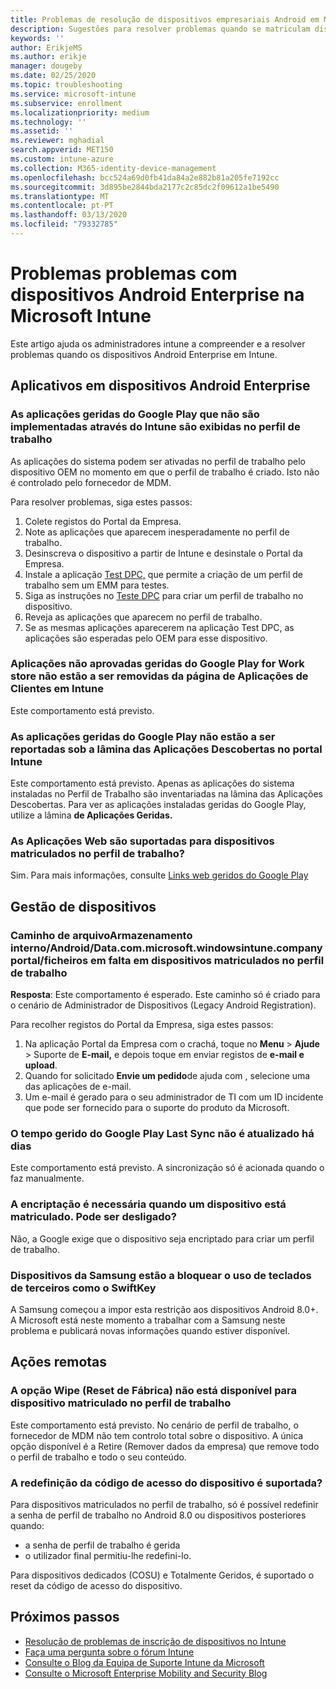 ```yaml
---
title: Problemas de resolução de dispositivos empresariais Android em Microsoft Intune
description: Sugestões para resolver problemas quando se matriculam dispositivos Android em Intune.
keywords: ''
author: ErikjeMS
ms.author: erikje
manager: dougeby
ms.date: 02/25/2020
ms.topic: troubleshooting
ms.service: microsoft-intune
ms.subservice: enrollment
ms.localizationpriority: medium
ms.technology: ''
ms.assetid: ''
ms.reviewer: mghadial
search.appverid: MET150
ms.custom: intune-azure
ms.collection: M365-identity-device-management
ms.openlocfilehash: bcc524a69d0fb41da84a2e882b81a205fe7192cc
ms.sourcegitcommit: 3d895be2844bda2177c2c85dc2f09612a1be5490
ms.translationtype: MT
ms.contentlocale: pt-PT
ms.lasthandoff: 03/13/2020
ms.locfileid: "79332785"
---
```

# <a name="troubleshoot-android-enterprise-device-problems-in-microsoft-intune"></a>Problemas problemas com dispositivos Android Enterprise na Microsoft Intune

Este artigo ajuda os administradores intune a compreender e a resolver problemas quando os dispositivos Android Enterprise em Intune.

## <a name="apps-on-android-enterprise-devices"></a>Aplicativos em dispositivos Android Enterprise

### <a name="managed-google-play-apps-that-arent-deployed-through-intune-are-displayed-in-the-work-profile"></a>As aplicações geridas do Google Play que não são implementadas através do Intune são exibidas no perfil de trabalho
As aplicações do sistema podem ser ativadas no perfil de trabalho pelo dispositivo OEM no momento em que o perfil de trabalho é criado. Isto não é controlado pelo fornecedor de MDM.

Para resolver problemas, siga estes passos:

  1. Colete registos do Portal da Empresa.
  2. Note as aplicações que aparecem inesperadamente no perfil de trabalho.
  3. Desinscreva o dispositivo a partir de Intune e desinstale o Portal da Empresa.
  4. Instale a aplicação [Test DPC,](https://play.google.com/store/apps/details?id=com.afwsamples.testdpc) que permite a criação de um perfil de trabalho sem um EMM para testes.
  5. Siga as instruções no [Teste DPC](https://play.google.com/store/apps/details?id=com.afwsamples.testdpc) para criar um perfil de trabalho no dispositivo.
  6. Reveja as aplicações que aparecem no perfil de trabalho. 
  7. Se as mesmas aplicações aparecerem na aplicação Test DPC, as aplicações são esperadas pelo OEM para esse dispositivo.

### <a name="unapproved-managed-google-play-for-work-store-apps-arent-being-removed-from-the-client-apps-page-in-intune"></a>Aplicações não aprovadas geridas do Google Play for Work store não estão a ser removidas da página de Aplicações de Clientes em Intune
Este comportamento está previsto.

### <a name="managed-google-play-apps-arent-being-reported-under-the-discovered-apps-blade-in-the-intune-portal"></a>As aplicações geridas do Google Play não estão a ser reportadas sob a lâmina das Aplicações Descobertas no portal Intune
Este comportamento está previsto. Apenas as aplicações do sistema instaladas no Perfil de Trabalho são inventariadas na lâmina das Aplicações Descobertas. Para ver as aplicações instaladas geridas do Google Play, utilize a lâmina **de Aplicações Geridas.**

### <a name="are-web-applications-supported-for-work-profile-enrolled-devices"></a>As Aplicações Web são suportadas para dispositivos matriculados no perfil de trabalho?
Sim. Para mais informações, consulte [Links web geridos do Google Play](../apps/apps-add-android-for-work.md#managed-google-play-web-links)

## <a name="device-management"></a>Gestão de dispositivos

### <a name="file-path-internal-storageandroiddatacommicrosoftwindowsintunecompanyportalfiles-missing-on-work-profile-enrolled-devices"></a>Caminho de arquivoArmazenamento interno/Android/Data.com.microsoft.windowsintune.companyportal/ficheiros em falta em dispositivos matriculados no perfil de trabalho

  **Resposta**: Este comportamento é esperado. Este caminho só é criado para o cenário de Administrador de Dispositivos (Legacy Android Registration).

  Para recolher registos do Portal da Empresa, siga estes passos:

  1. Na aplicação Portal da Empresa com o crachá, toque no **Menu** > **Ajude** > Suporte de **E-mail,** e depois toque em enviar registos de **e-mail e upload**. 
  2. Quando for solicitado **Envie um pedido**de ajuda com , selecione uma das aplicações de e-mail.
  3. Um e-mail é gerado para o seu administrador de TI com um ID incidente que pode ser fornecido para o suporte do produto da Microsoft.

### <a name="managed-google-play-last-sync-time--hasnt-been-updated-in-days"></a>O tempo gerido do Google Play Last Sync não é atualizado há dias
Este comportamento está previsto. A sincronização só é acionada quando o faz manualmente.

### <a name="encryption-is-required-when-a-device-is-enrolled-can-it-be-turned-off"></a>A encriptação é necessária quando um dispositivo está matriculado. Pode ser desligado?
Não, a Google exige que o dispositivo seja encriptado para criar um perfil de trabalho. 

### <a name="samsung-devices-are-blocking-the-use-of-third-party-keyboards-like-swiftkey"></a>Dispositivos da Samsung estão a bloquear o uso de teclados de terceiros como o SwiftKey
A Samsung começou a impor esta restrição aos dispositivos Android 8.0+. A Microsoft está neste momento a trabalhar com a Samsung neste problema e publicará novas informações quando estiver disponível.

## <a name="remote-actions"></a>Ações remotas

### <a name="wipe-factory-reset-option-isnt-available-for-work-profile-enrolled-device"></a>A opção Wipe (Reset de Fábrica) não está disponível para dispositivo matriculado no perfil de trabalho
Este comportamento está previsto. No cenário de perfil de trabalho, o fornecedor de MDM não tem controlo total sobre o dispositivo. A única opção disponível é a Retire (Remover dados da empresa) que remove todo o perfil de trabalho e todo o seu conteúdo.

### <a name="is-device-passcode-reset-supported"></a>A redefinição da código de acesso do dispositivo é suportada?
Para dispositivos matriculados no perfil de trabalho, só é possível redefinir a senha de perfil de trabalho no Android 8.0 ou dispositivos posteriores quando:
- a senha de perfil de trabalho é gerida
- o utilizador final permitiu-lhe redefini-lo.

Para dispositivos dedicados (COSU) e Totalmente Geridos, é suportado o reset da código de acesso do dispositivo.


## <a name="next-steps"></a>Próximos passos

- [Resolução de problemas de inscrição de dispositivos no Intune](troubleshoot-device-enrollment-in-intune.md)
- [Faça uma pergunta sobre o fórum Intune](https://social.technet.microsoft.com/Forums/%7Blang-locale%7D/home?category=microsoftintune&filter=alltypes&sort=lastpostdesc)
- [Consulte o Blog da Equipa de Suporte Intune da Microsoft](https://techcommunity.microsoft.com/t5/Intune-Customer-Success/bg-p/IntuneCustomerSuccess)
- [Consulte o Microsoft Enterprise Mobility and Security Blog](https://techcommunity.microsoft.com/t5/Azure-Active-Directory-Identity/Announcing-the-public-preview-of-Azure-AD-group-based-license/ba-p/245210)